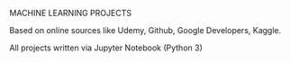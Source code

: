 MACHINE LEARNING PROJECTS

Based on online sources like Udemy, Github, Google Developers, Kaggle.


All projects written via Jupyter Notebook (Python 3)
